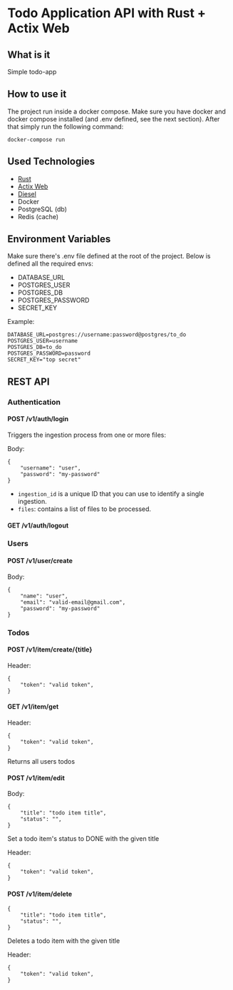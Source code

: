 # Todo Application API with Rust + Actix Web

## What is it

Simple todo-app

## How to use it

The project run inside a docker compose. Make sure you have docker and docker compose installed (and .env defined, see
the next section). After that simply run
the following command:

```
docker-compose run
``` 

## Used Technologies

- [Rust](https://www.rust-lang.org/)
- [Actix Web](https://actix.rs/)
- [Diesel](https://diesel.rs/)
- Docker
- PostgreSQL (db)
- Redis (cache)

## Environment Variables

Make sure there's .env file defined at the root of the project. Below is defined all the required envs:

- DATABASE_URL
- POSTGRES_USER
- POSTGRES_DB
- POSTGRES_PASSWORD
- SECRET_KEY

Example:

```
DATABASE_URL=postgres://username:password@postgres/to_do
POSTGRES_USER=username
POSTGRES_DB=to_do
POSTGRES_PASSWORD=password
SECRET_KEY="top secret"
```

## REST API

### Authentication

#### POST /v1/auth/login

Triggers the ingestion process from one or more files:

Body:

```
{
    "username": "user",
    "password": "my-password"
}
```

- `ingestion_id` is a unique ID that you can use to identify a single ingestion.
- `files`: contains a list of files to be processed.

#### GET /v1/auth/logout

### Users

#### POST /v1/user/create

Body:

```
{
    "name": "user",
    "email": "valid-email@gmail.com",
    "password": "my-password"
}
```

### Todos

#### POST /v1/item/create/{title}

Header:

```
{
    "token": "valid token",
}
```

#### GET /v1/item/get

Header:

```
{
    "token": "valid token",
}
```

Returns all users todos

#### POST /v1/item/edit

Body:

```
{
    "title": "todo item title",
    "status": "",
}
```

Set a todo item's status to DONE with the given title

Header:

```
{
    "token": "valid token",
}
```

#### POST /v1/item/delete

```
{
    "title": "todo item title",
    "status": "",
}
```

Deletes a todo item with the given title

Header:

```
{
    "token": "valid token",
}
```

